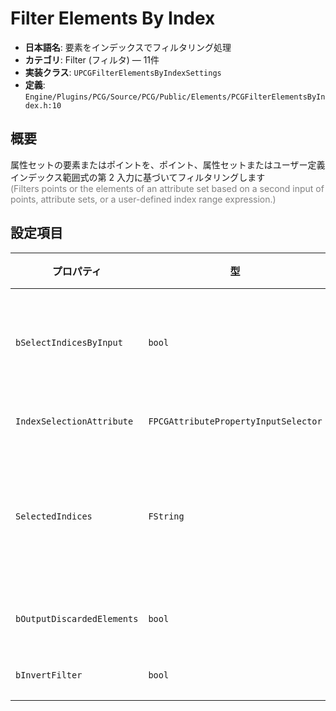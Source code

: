 # Filter Elements By Index

- **日本語名**: 要素をインデックスでフィルタリング処理
- **カテゴリ**: Filter (フィルタ) — 11件
- **実装クラス**: `UPCGFilterElementsByIndexSettings`
- **定義**: `Engine/Plugins/PCG/Source/PCG/Public/Elements/PCGFilterElementsByIndex.h:10`

## 概要

属性セットの要素またはポイントを、ポイント、属性セットまたはユーザー定義インデックス範囲式の第 2 入力に基づいてフィルタリングします<br><span style='color:gray'>(Filters points or the elements of an attribute set based on a second input of points, attribute sets, or a user-defined index range expression.)</span>

## 設定項目


| プロパティ | 型 | 初期値 | 説明 |
| --- | --- | --- | --- |
| `bSelectIndicesByInput` | `bool` | `true` | 第二入力のポイント／属性セットからインデックス集合を受け取るか。 |
| `IndexSelectionAttribute` | `FPCGAttributePropertyInputSelector` | なし | インデックスを指定する属性。 |
| `SelectedIndices` | `FString` | `":"` | 文字列によるインデックス指定（`start:end` 形式など）。<br><span style='color:gray'>(Selected individual indices or index ranges...)</span> |
| `bOutputDiscardedElements` | `bool` | `false` | 除外された要素を別出力として保持するか。 |
| `bInvertFilter` | `bool` | `false` | インデックス集合を反転します。 |
